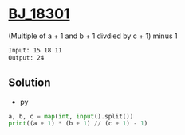 # [BJ_18301](https://acmicpc.net/problem/18301)

(Multiple of a + 1 and b + 1 divdied by c + 1) minus 1

```txt
Input: 15 18 11
Output: 24
```

## Solution

* py

```py
a, b, c = map(int, input().split())
print((a + 1) * (b + 1) // (c + 1) - 1)
```

